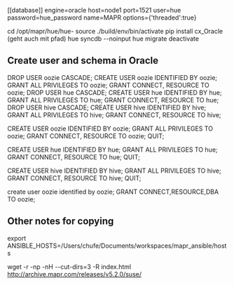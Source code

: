 [[database]]
    engine=oracle
    host=node1
    port=1521
    user=hue
    password=hue_password
    name=MAPR
    options={'threaded':true}

cd /opt/mapr/hue/hue-<version>
source ./build/env/bin/activate
pip install cx_Oracle (geht auch mit pfad)
hue syncdb --noinput
hue migrate
deactivate

## Create user and schema in Oracle
DROP USER oozie CASCADE;
CREATE USER oozie IDENTIFIED BY oozie;
GRANT ALL PRIVILEGES TO oozie;
GRANT CONNECT, RESOURCE TO oozie;
DROP USER hue CASCADE;
CREATE USER hue IDENTIFIED BY hue;
GRANT ALL PRIVILEGES TO hue;
GRANT CONNECT, RESOURCE TO hue;
DROP USER hive CASCADE;
CREATE USER hive IDENTIFIED BY hive;
GRANT ALL PRIVILEGES TO hive;
GRANT CONNECT, RESOURCE TO hive;



CREATE USER oozie IDENTIFIED BY oozie;
GRANT ALL PRIVILEGES TO oozie;
GRANT CONNECT, RESOURCE TO oozie;
QUIT;

CREATE USER hue IDENTIFIED BY hue;
GRANT ALL PRIVILEGES TO hue;
GRANT CONNECT, RESOURCE TO hue;
QUIT;

CREATE USER hive IDENTIFIED BY hive;
GRANT ALL PRIVILEGES TO hive;
GRANT CONNECT, RESOURCE TO hive;
QUIT;


create user oozie identified by oozie;
GRANT CONNECT,RESOURCE,DBA TO oozie;

## Other notes for copying

export ANSIBLE_HOSTS=/Users/chufe/Documents/workspaces/mapr_ansible/hosts

wget -r -np -nH --cut-dirs=3 -R index.html http://archive.mapr.com/releases/v5.2.0/suse/

